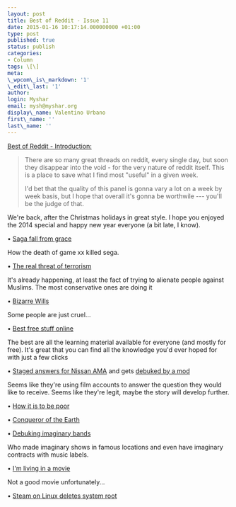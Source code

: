 ```yaml
---
layout: post
title: Best of Reddit - Issue 11
date: 2015-01-16 10:17:14.000000000 +01:00
type: post
published: true
status: publish
categories:
- Column
tags: \[\]
meta:
\_wpcom\_is\_markdown: '1'
\_edit\_last: '1'
author:
login: Myshar
email: mysh@myshar.org
display\_name: Valentino Urbano
first\_name: ''
last\_name: ''
---
```


[Best of Reddit - Introduction:][0]

> There are so many great threads on reddit, every single day, but soon they disappear into the void - for the very nature of reddit itself. This is a place to save what I find most "useful" in a given week.
> 
> I'd bet that the quality of this panel is gonna vary a lot on a week by week basis, but I hope that overall it's gonna be worthwile --- you'll be the judge of that.

We're back, after the Christmas holidays in great style. I hope you enjoyed the 2014 special and happy new year everyone (a bit late, I know).

• [Saga fall from grace][1]

How the death of game xx killed sega.

• [The real threat of terrorism][2]

It's already happening, at least the fact of trying to alienate people against Muslims. The most conservative ones are doing it

• [Bizarre Wills][3]

Some people are just cruel...

• [Best free stuff online][4]

The best are all the learning material available for everyone (and mostly for free). It's great that you can find all the knowledge you'd ever hoped for with just a few clicks

• [Staged answers for Nissan AMA][5] and gets [debuked by a mod][6]

Seems like they're using film accounts to answer the question they would like to receive. Seems like they're legit, maybe the story will develop further.

• [How it is to be poor][7]

• [Conqueror of the Earth][8]

• [Debuking imaginary bands][9]

Who made imaginary shows in famous locations and even have imaginary contracts with music labels.

• [I'm living in a movie][10]

Not a good movie unfortunately...

• [Steam on Linux deletes system root][11]


[0]: http://www.myshar.org/best-of-reddit-introduction/
[1]: http://www.reddit.com/r/AndroidGaming/comments/2de3kb/sega_how_can_you_suck_so_bad/
[2]: http://www.reddit.com/r/sweden/comments/2rxgpk/serious_i_want_to_know_what_swedes_in_general/
[3]: http://www.reddit.com/r/AskReddit/comments/2rzru6/lawyers_who_read_wills_to_families_what_is_the/
[4]: http://www.reddit.com/r/AskReddit/comments/2s5mzf/what_are_the_best_free_things_on_the_internet/
[5]: http://www.reddit.com/r/IAmA/comments/2s7obx/im_the_ceo_of_renault_and_nissan_and_were_making/
[6]: http://www.reddit.com/r/IAmA/comments/2s7obx/im_the_ceo_of_renault_and_nissan_and_were_making/cnnj7w7
[7]: http://www.reddit.com/r/AskReddit/comments/2sbi17/what_do_insanely_poor_people_buy_that_ordinary/
[8]: http://www.reddit.com/r/AskWomen/comments/2sars7/eggholders_of_earth_what_are_some_of_the/
[9]: http://www.reddit.com/r/cringepics/comments/2sbrnc/dude_tries_to_convince_me_his_fake_band_got_a/
[10]: http://www.reddit.com/r/Austin/comments/2setnv/i_just_realized_that_im_living_the_movie_office/
[11]: http://www.reddit.com/r/ProgrammerHumor/comments/2sr99w/bash_considered_harmful/